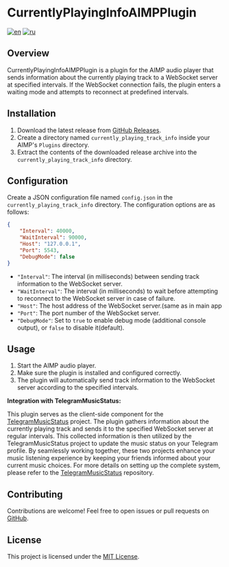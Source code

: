 # CurrentlyPlayingInfoAIMPPlugin

[![en](https://img.shields.io/badge/lang-en-blue.svg)](https://github.com/wh0o7/CurrentlyPlayingInfoAIMPPlugin/blob/main/README.md) [![ru](https://img.shields.io/badge/lang-ru-red.svg)](https://github.com/wh0o7/CurrentlyPlayingInfoAIMPPlugin/blob/main/README.ru-ru.md)

## Overview

CurrentlyPlayingInfoAIMPPlugin is a plugin for the AIMP audio player that sends information about the currently playing track to a WebSocket server at specified intervals. If the WebSocket connection fails, the plugin enters a waiting mode and attempts to reconnect at predefined intervals.

## Installation

1. Download the latest release from [GitHub Releases](https://github.com/wh0o7/CurrentlyPlayingInfoAIMPPlugin/releases).
2. Create a directory named `currently_playing_track_info` inside your AIMP's `Plugins` directory.
3. Extract the contents of the downloaded release archive into the `currently_playing_track_info` directory.

## Configuration

Create a JSON configuration file named `config.json` in the `currently_playing_track_info` directory. The configuration options are as follows:

```json
{
    "Interval": 40000,
    "WaitInterval": 90000,
    "Host": "127.0.0.1",
    "Port": 5543,
    "DebugMode": false
}
```

- `"Interval"`: The interval (in milliseconds) between sending track information to the WebSocket server.
- `"WaitInterval"`: The interval (in milliseconds) to wait before attempting to reconnect to the WebSocket server in case of failure.
- `"Host"`: The host address of the WebSocket server.(same as in main app
- `"Port"`: The port number of the WebSocket server.
- `"DebugMode"`: Set to `true` to enable debug mode (additional console output), or `false` to disable it(default).

## Usage

1. Start the AIMP audio player.
2. Make sure the plugin is installed and configured correctly.
3. The plugin will automatically send track information to the WebSocket server according to the specified intervals.

**Integration with TelegramMusicStatus:**

This plugin serves as the client-side component for the [TelegramMusicStatus](https://github.com/wh0o7/TelegramMusicStatus) project. The plugin gathers information about the currently playing track and sends it to the specified WebSocket server at regular intervals. This collected information is then utilized by the TelegramMusicStatus project to update the music status on your Telegram profile. By seamlessly working together, these two projects enhance your music listening experience by keeping your friends informed about your current music choices. For more details on setting up the complete system, please refer to the [TelegramMusicStatus](https://github.com/wh0o7/TelegramMusicStatus) repository.

## Contributing

Contributions are welcome! Feel free to open issues or pull requests on [GitHub](https://github.com/wh0o7/CurrentlyPlayingInfoAIMPPlugin/issues).

## License

This project is licensed under the [MIT License](LICENSE).
